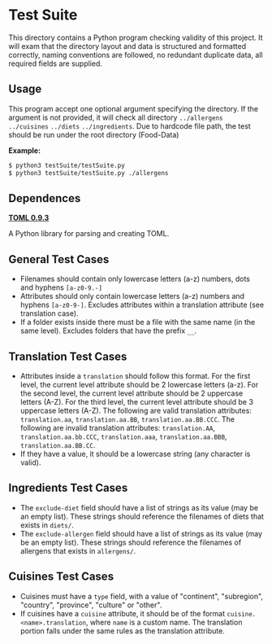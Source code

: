 Test Suite
==========

This directory contains a Python program checking validity of this project. It will exam that the directory layout and data is structured and formatted correctly, naming conventions are followed, no redundant duplicate data, all required fields are supplied.


Usage
-----
This program accept one optional argument specifying the directory. If the argument is not provided, it will check all directory `../allergens` `../cuisines` `../diets` `../ingredients`. Due to hardcode file path, the test should be run under the root directory (Food-Data)

__Example:__

```Bash
$ python3 testSuite/testSuite.py
$ python3 testSuite/testSuite.py ./allergens
```


Dependences
-----------
[__TOML 0.9.3__](https://github.com/uiri/toml)

A Python library for parsing and creating TOML.


General Test Cases
------------------
* Filenames should contain only lowercase letters (a-z) numbers, dots and hyphens `[a-z0-9.-]`
* Attributes should only contain lowercase letters (a-z) numbers and hyphens `[a-z0-9-]`. Excludes attributes within a translation attribute (see translation case).
* If a folder exists inside there must be a file with the same name (in the same level). Excludes folders that have the prefix `__`.


Translation Test Cases
----------------------

* Attributes inside a `translation` should follow this format. For the first level, the current level attribute should be 2 lowercase letters (a-z). For the second level, the current level attribute should be 2 uppercase letters (A-Z). For the third level, the current level attribute should be 3 uppercase letters (A-Z). The following are valid translation attributes: `translation.aa`, `translation.aa.BB`, `translation.aa.BB.CCC`. The following are invalid translation attributes: `translation.AA`, `translation.aa.bb.CCC`, `translation.aaa`, `translation.aa.BBB`, `translation.aa.BB.CC`.
* If they have a value, it should be a lowercase string (any character is valid).


Ingredients Test Cases
----------------------
* The `exclude-diet` field should have a list of strings as its value (may be an empty list). These strings should reference the filenames of diets that exists in `diets/`.
* The `exclude-allergen` field should have a list of strings as its value (may be an empty list). These strings should reference the filenames of allergens that exists in `allergens/`.


Cuisines Test Cases
-------------------

* Cuisines must have a `type` field, with a value of "continent", "subregion", "country", "province", "culture" or "other".
* If cuisines have a `cuisine` attribute, it should be of the format `cuisine.<name>.translation`, where `name` is a custom name. The translation portion falls under the same rules as the translation attribute.
